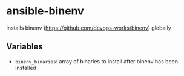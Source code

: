 # ansible-binenv

Installs binenv (https://github.com/devops-works/binenv) globally

## Variables

- `binenv_binaries`: array of binaries to install after binenv has been installed
